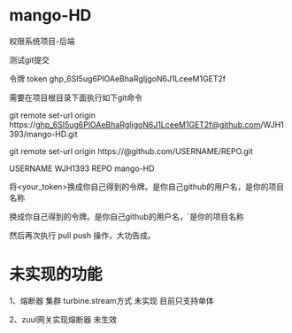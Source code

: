# mango-HD
权限系统项目-后端

测试git提交

令牌 token
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

需要在项目根目录下面执行如下git命令  

git remote set-url origin  https://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@github.com/WJH1393/mango-HD.git

git remote set-url origin  https://<your-token>@github.com/USERNAME/REPO.git

USERNAME  WJH1393
REPO      mango-HD

将<your_token>换成你自己得到的令牌。<USERNAME>是你自己github的用户名，<REPO>是你的项目名称

换成你自己得到的令牌。是你自己github的用户名，`是你的项目名称

然后再次执行 pull push 操作，大功告成。

# 未实现的功能
1、熔断器 集群 turbine.stream方式 未实现 目前只支持单体

2、zuul网关实现熔断器 未生效
